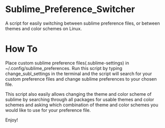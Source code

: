 # Sublime_Preference_Switcher
A script for easily switching between sublime preference files, or between themes and color schemes on Linux.

# How To
Place custom sublime preference files(.sublime-settings) in ~/.config/sublime_preferences. Run this script by typing change_subl_settings in the terminal and the script will search for your custom preference files and change sublime preferences to your chosen file. 

This script also easily allows changing the theme and color scheme of sublime by searching through all packages for usable themes and color schemes and asking which combination of theme and color schemes you would like to use for your preference file. 

Enjoy!
